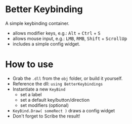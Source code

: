 # Better Keybinding
A simple keybinding container.
- allows modifier keys, e.g.: <kbd>Alt</kbd> + <kbd>Ctrl</kbd> + <kbd>S</kbd> 
- allows mouse input, e.g.: <kbd>LMB</kbd>, <kbd>RMB</kbd>, <kbd>Shift</kbd> + <kbd>ScrollUp</kbd>
- includes a simple config widget.

# How to use
 - Grab the `.dll` from the `obj` folder, or build it yourself. 
 - Reference the dll: `using BetterKeybindings`
 - Instantiate a new `KeyBind`
    - set a label
    - set a default key/button/direction
    - set modifiers (optional)
 - `KeyBind.Draw( someRect )` draws a config widget
 - Don't forget to Scribe the result!

